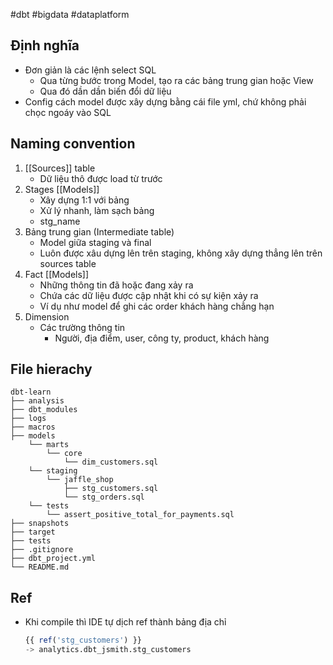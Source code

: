 #dbt #bigdata #dataplatform

## Định nghĩa
- Đơn giản là các lệnh select SQL
	- Qua từng bước trong Model, tạo ra các bảng trung gian hoặc Vỉew
	- Qua đó dần dần biến đổi dữ liệu
- Config cách model được xây dựng bằng cái file yml, chứ không phải chọc ngoáy vào SQL

## Naming convention
1. [[Sources]] table
	- Dữ liệu thô được load từ trước
2. Stages [[Models]]
	- Xây dựng 1:1 với bảng
	- Xử lý nhanh, làm sạch bảng
	- stg_name
3. Bảng trung gian (Intermediate table)
	- Model giữa staging và final
	- Luôn được xâu dựng lên trên staging, không xây dựng thẳng lên trên sources table
4. Fact [[Models]]
	- Những thông tin đã hoặc đang xảy ra
	- Chứa các dữ liệu được cập nhật khi có sự kiện xảy ra
	- Ví dụ như model để ghi các order khách hàng chẳng hạn
5. Dimension
	- Các trường thông tin
		- Người, địa điểm, user, công ty, product, khách hàng


## File hierachy
``` console
dbt-learn
├── analysis
├── dbt_modules
├── logs
├── macros
├── models
    └── marts
        └── core
            └── dim_customers.sql  
    └── staging
        └── jaffle_shop
            ├── stg_customers.sql
            └── stg_orders.sql 
    └── tests
        └── assert_positive_total_for_payments.sql
├── snapshots
├── target
├── tests
├── .gitignore
├── dbt_project.yml
└── README.md
```


## Ref
- Khi compile thì IDE tự dịch ref thành bảng địa chỉ
	```SQL
	{{ ref('stg_customers') }}
	-> analytics.dbt_jsmith.stg_customers
	```